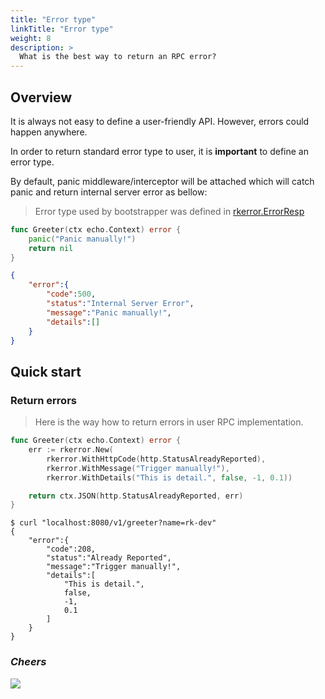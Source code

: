```yaml
---
title: "Error type"
linkTitle: "Error type"
weight: 8
description: >
  What is the best way to return an RPC error?
---
```


## Overview
It is always not easy to define a user-friendly API. However, errors could happen anywhere. 

In order to return standard error type to user, it is **important** to define an error type.

By default, panic middleware/interceptor will be attached which will catch panic and return internal server error as bellow:

> Error type used by bootstrapper was defined in [rkerror.ErrorResp](https://github.com/rookie-ninja/rk-common/blob/master/error/error.go)

```go
func Greeter(ctx echo.Context) error {
	panic("Panic manually!")
    return nil
}
```

```json
{
    "error":{
        "code":500,
        "status":"Internal Server Error",
        "message":"Panic manually!",
        "details":[]
    }
}
```

## Quick start
### Return errors
> Here is the way how to return errors in user RPC implementation.

```go
func Greeter(ctx echo.Context) error {
	err := rkerror.New(
		rkerror.WithHttpCode(http.StatusAlreadyReported),
		rkerror.WithMessage("Trigger manually!"),
		rkerror.WithDetails("This is detail.", false, -1, 0.1))

	return ctx.JSON(http.StatusAlreadyReported, err)
}
```
```shell script
$ curl "localhost:8080/v1/greeter?name=rk-dev"
{
    "error":{
        "code":208,
        "status":"Already Reported",
        "message":"Trigger manually!",
        "details":[
            "This is detail.",
            false,
            -1,
            0.1
        ]
    }
}
```

### _**Cheers**_
![](/bootstrapper/user-guide/cheers.png)
